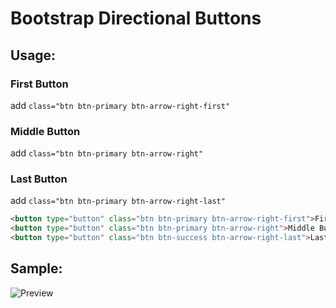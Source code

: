 # Bootstrap Directional Buttons

## Usage:
### First Button
add `class="btn btn-primary btn-arrow-right-first"`

### Middle Button
add `class="btn btn-primary btn-arrow-right"`

### Last Button
add `class="btn btn-primary btn-arrow-right-last"`

```HTML
<button type="button" class="btn btn-primary btn-arrow-right-first">First Button</button>
<button type="button" class="btn btn-primary btn-arrow-right">Middle Button</button>
<button type="button" class="btn btn-success btn-arrow-right-last">Last Button</button>
```

## Sample:
![Preview](https://i.imgur.com/TGlwFtx.png)
